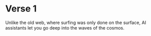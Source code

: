 # Verse 1

Unlike the old web, where surfing was only done on the surface, AI assistants let you go deep into the waves of the cosmos.
